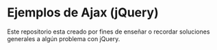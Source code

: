 # Ejemplos de Ajax (jQuery)
Este repositorio esta creado por fines de enseñar o recordar soluciones generales a algún problema con jQuery.
